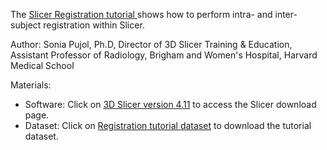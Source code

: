 The <a href="https://spujol.github.io/SlicerRegistrationTutorial/SlicerRegistrationTutorial_SoniaPujol.pdf" target="_blank"> Slicer Registration tutorial </a> shows how to perform intra- and inter-subject registration within Slicer.

Author:
Sonia Pujol, Ph.D, Director of 3D Slicer Training & Education, Assistant Professor of Radiology, Brigham and Women's Hospital, Harvard Medical School


Materials:
* Software: Click on [3D Slicer version 4.11](https://download.slicer.org/) to access the Slicer download page.
* Dataset: Click on [Registration tutorial dataset](https://www.dropbox.com/s/unmyttcl1tgt41f/RegistrationData.zip?dl=1) to download the tutorial dataset.

